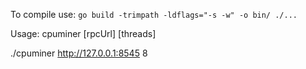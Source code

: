 
To compile use: `go build -trimpath -ldflags="-s -w" -o bin/ ./...`

Usage: cpuminer [rpcUrl] [threads]

./cpuminer http://127.0.0.1:8545 8
